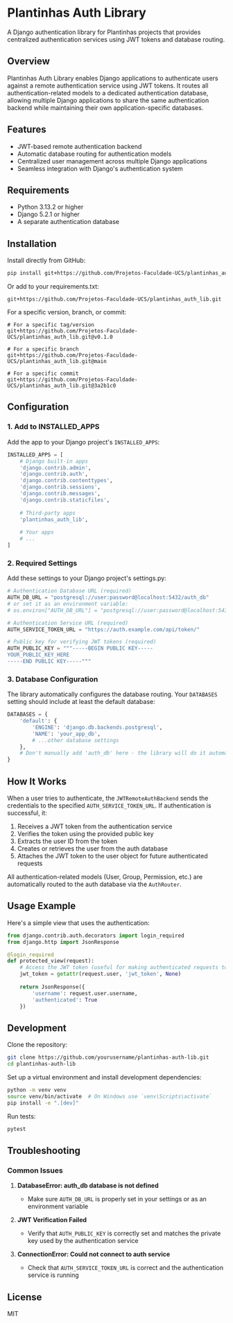 # Plantinhas Auth Library

A Django authentication library for Plantinhas projects that provides centralized authentication services using JWT tokens and database routing.

## Overview

Plantinhas Auth Library enables Django applications to authenticate users against a remote authentication service using JWT tokens. It routes all authentication-related models to a dedicated authentication database, allowing multiple Django applications to share the same authentication backend while maintaining their own application-specific databases.

## Features

- JWT-based remote authentication backend
- Automatic database routing for authentication models
- Centralized user management across multiple Django applications
- Seamless integration with Django's authentication system

## Requirements

- Python 3.13.2 or higher
- Django 5.2.1 or higher
- A separate authentication database

## Installation

Install directly from GitHub:

```bash
pip install git+https://github.com/Projetos-Faculdade-UCS/plantinhas_auth_lib.git
```

Or add to your requirements.txt:

```
git+https://github.com/Projetos-Faculdade-UCS/plantinhas_auth_lib.git
```

For a specific version, branch, or commit:

```
# For a specific tag/version
git+https://github.com/Projetos-Faculdade-UCS/plantinhas_auth_lib.git@v0.1.0

# For a specific branch
git+https://github.com/Projetos-Faculdade-UCS/plantinhas_auth_lib.git@main

# For a specific commit
git+https://github.com/Projetos-Faculdade-UCS/plantinhas_auth_lib.git@3a2b1c0
```

## Configuration

### 1. Add to INSTALLED_APPS

Add the app to your Django project's `INSTALLED_APPS`:

```python
INSTALLED_APPS = [
    # Django built-in apps
    'django.contrib.admin',
    'django.contrib.auth',
    'django.contrib.contenttypes',
    'django.contrib.sessions',
    'django.contrib.messages',
    'django.contrib.staticfiles',
    
    # Third-party apps
    'plantinhas_auth_lib',
    
    # Your apps
    # ...
]
```

### 2. Required Settings

Add these settings to your Django project's settings.py:

```python
# Authentication Database URL (required)
AUTH_DB_URL = "postgresql://user:password@localhost:5432/auth_db"
# or set it as an environment variable:
# os.environ["AUTH_DB_URL"] = "postgresql://user:password@localhost:5432/auth_db"

# Authentication Service URL (required)
AUTH_SERVICE_TOKEN_URL = "https://auth.example.com/api/token/"

# Public key for verifying JWT tokens (required)
AUTH_PUBLIC_KEY = """-----BEGIN PUBLIC KEY-----
YOUR_PUBLIC_KEY_HERE
-----END PUBLIC KEY-----"""
```

### 3. Database Configuration

The library automatically configures the database routing. Your `DATABASES` setting should include at least the default database:

```python
DATABASES = {
    'default': {
        'ENGINE': 'django.db.backends.postgresql',
        'NAME': 'your_app_db',
        # ...other database settings
    },
    # Don't manually add 'auth_db' here - the library will do it automatically
}
```

## How It Works

When a user tries to authenticate, the `JWTRemoteAuthBackend` sends the credentials to the specified `AUTH_SERVICE_TOKEN_URL`. If authentication is successful, it:

1. Receives a JWT token from the authentication service
2. Verifies the token using the provided public key
3. Extracts the user ID from the token
4. Creates or retrieves the user from the auth database
5. Attaches the JWT token to the user object for future authenticated requests

All authentication-related models (User, Group, Permission, etc.) are automatically routed to the auth database via the `AuthRouter`.

## Usage Example

Here's a simple view that uses the authentication:

```python
from django.contrib.auth.decorators import login_required
from django.http import JsonResponse

@login_required
def protected_view(request):
    # Access the JWT token (useful for making authenticated requests to other services)
    jwt_token = getattr(request.user, 'jwt_token', None)
    
    return JsonResponse({
        'username': request.user.username,
        'authenticated': True
    })
```

## Development

Clone the repository:

```bash
git clone https://github.com/yourusername/plantinhas-auth-lib.git
cd plantinhas-auth-lib
```

Set up a virtual environment and install development dependencies:

```bash
python -m venv venv
source venv/bin/activate  # On Windows use `venv\Scripts\activate`
pip install -e ".[dev]"
```

Run tests:

```bash
pytest
```

## Troubleshooting

### Common Issues

1. **DatabaseError: auth_db database is not defined**
   - Make sure `AUTH_DB_URL` is properly set in your settings or as an environment variable

2. **JWT Verification Failed**
   - Verify that `AUTH_PUBLIC_KEY` is correctly set and matches the private key used by the authentication service

3. **ConnectionError: Could not connect to auth service**
   - Check that `AUTH_SERVICE_TOKEN_URL` is correct and the authentication service is running

## License

MIT